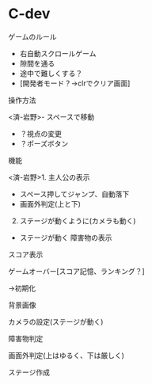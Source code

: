 # C-dev
ゲームのルール
- 右自動スクロールゲーム 
- 隙間を通る 
- 途中で難しくする？ 
- [開発者モード？→clrでクリア画面] 
 
操作方法

<済-岩野>- スペースで移動 
- ？視点の変更 
- ？ポーズボタン 

機能 

<済-岩野>1. 主人公の表示 
- スペース押してジャンプ、自動落下 
- 画面外判定(上と下) 


2. ステージが動くように(カメラも動く) 
- ステージが動く
障害物の表示 

スコア表示 
 
ゲームオーバー[スコア記憶、ランキング？] 

→初期化 

背景画像 

カメラの設定(ステージが動く) 

障害物判定 

画面外判定(上はゆるく、下は厳しく) 
 
ステージ作成
